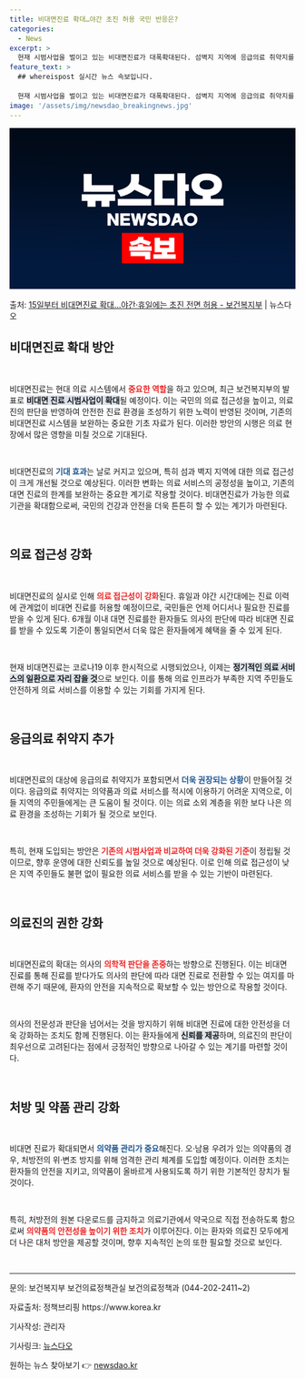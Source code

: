 ```yaml
---
title: 비대면진료 확대…야간 초진 허용 국민 반응은?
categories:
  - News
excerpt: >
  현재 시범사업을 벌이고 있는 비대면진료가 대폭확대된다. 섬벽지 지역에 응급의료 취약지를 추가하고, 휴일야간 …
feature_text: >
  ## whereispost 실시간 뉴스 속보입니다.

  현재 시범사업을 벌이고 있는 비대면진료가 대폭확대된다. 섬벽지 지역에 응급의료 취약지를 추가하고, 휴일야간 …
image: '/assets/img/newsdao_breakingnews.jpg'
---
```


![뉴스다오 속보](/assets/img/newsdao_breakingnews.jpg)

<p>출처: <a href="https://newsdao.kr/2705" rel="dofollow">15일부터 비대면진료 확대…야간·휴일에는 초진 전면 허용 - 보건복지부</a> | 뉴스다오</p>

<h2 data-ke-size="size26">비대면진료 확대 방안</h2>

<p data-ke-size="size16">&nbsp;</p>

비대면진료는 현대 의료 시스템에서 <b><span style="color: #ee2323;">중요한 역할</span></b>을 하고 있으며, 최근 보건복지부의 발표로 <b><span style="background-color: #21538527;">비대면 진료 시범사업이 확대</span></b>될 예정이다. 이는 국민의 의료 접근성을 높이고, 의료진의 판단을 반영하여 안전한 진료 환경을 조성하기 위한 노력이 반영된 것이며, 기존의 비대면진료 시스템을 보완하는 중요한 기초 자료가 된다. 이러한 방안의 시행은 의료 현장에서 많은 영향을 미칠 것으로 기대된다. 

<p data-ke-size="size16">&nbsp;</p>

비대면진료의 <b><span style="color: #1a5490;">기대 효과</span></b>는 날로 커지고 있으며, 특히 섬과 벽지 지역에 대한 의료 접근성이 크게 개선될 것으로 예상된다. 이러한 변화는 의료 서비스의 공정성을 높이고, 기존의 대면 진료의 한계를 보완하는 중요한 계기로 작용할 것이다. 비대면진료가 가능한 의료기관을 확대함으로써, 국민의 건강과 안전을 더욱 튼튼히 할 수 있는 계기가 마련된다.

<p data-ke-size="size16">&nbsp;</p>

<h2 data-ke-size="size26">의료 접근성 강화</h2>

<p data-ke-size="size16">&nbsp;</p>

비대면진료의 실시로 인해 <b><span style="color: #ee2323;">의료 접근성이 강화</span></b>된다. 휴일과 야간 시간대에는 진료 이력에 관계없이 비대면 진료를 허용할 예정이므로, 국민들은 언제 어디서나 필요한 진료를 받을 수 있게 된다. 6개월 이내 대면 진료를한 환자들도 의사의 판단에 따라 비대면 진료를 받을 수 있도록 기준이 통일되면서 더욱 많은 환자들에게 혜택을 줄 수 있게 된다.

<p data-ke-size="size16">&nbsp;</p>

현재 비대면진료는 코로나19 이후 한시적으로 시행되었으나, 이제는 <b><span style="background-color: #21538527;">정기적인 의료 서비스의 일환으로 자리 잡을 것</span></b>으로 보인다. 이를 통해 의료 인프라가 부족한 지역 주민들도 안전하게 의료 서비스를 이용할 수 있는 기회를 가지게 된다.

<p data-ke-size="size16">&nbsp;</p>

<h2 data-ke-size="size26">응급의료 취약지 추가</h2>

<p data-ke-size="size16">&nbsp;</p>

비대면진료의 대상에 응급의료 취약지가 포함되면서 <b><span style="color: #1a5490;">더욱 권장되는 상황</span></b>이 만들어질 것이다. 응급의료 취약지는 의약품과 의료 서비스를 적시에 이용하기 어려운 지역으로, 이들 지역의 주민들에게는 큰 도움이 될 것이다. 이는 의료 소외 계층을 위한 보다 나은 의료 환경을 조성하는 기회가 될 것으로 보인다.

<p data-ke-size="size16">&nbsp;</p>

특히, 현재 도입되는 방안은 <b><span style="color: #ee2323;">기존의 시범사업과 비교하여 더욱 강화된 기준</span></b>이 정립될 것이므로, 향후 운영에 대한 신뢰도를 높일 것으로 예상된다. 이로 인해 의료 접근성이 낮은 지역 주민들도 불편 없이 필요한 의료 서비스를 받을 수 있는 기반이 마련된다.

<p data-ke-size="size16">&nbsp;</p>

<h2 data-ke-size="size26">의료진의 권한 강화</h2>

<p data-ke-size="size16">&nbsp;</p>

비대면진료의 확대는 의사의 <b><span style="color: #ee2323;">의학적 판단을 존중</span></b>하는 방향으로 진행된다. 이는 비대면 진료를 통해 진료를 받다가도 의사의 판단에 따라 대면 진료로 전환할 수 있는 여지를 마련해 주기 때문에, 환자의 안전을 지속적으로 확보할 수 있는 방안으로 작용할 것이다.

<p data-ke-size="size16">&nbsp;</p>

의사의 전문성과 판단을 넘어서는 것을 방지하기 위해 비대면 진료에 대한 안전성을 더욱 강화하는 조치도 함께 진행된다. 이는 환자들에게 <b><span style="background-color: #21538527;">신뢰를 제공</span></b>하며, 의료진의 판단이 최우선으로 고려된다는 점에서 긍정적인 방향으로 나아갈 수 있는 계기를 마련할 것이다.

<p data-ke-size="size16">&nbsp;</p>

<h2 data-ke-size="size26">처방 및 약품 관리 강화</h2>

<p data-ke-size="size16">&nbsp;</p>

비대면 진료가 확대되면서 <b><span style="color: #1a5490;">의약품 관리가 중요</span></b>해진다. 오·남용 우려가 있는 의약품의 경우, 처방전의 위·변조 방지를 위해 엄격한 관리 체계를 도입할 예정이다. 이러한 조치는 환자들의 안전을 지키고, 의약품이 올바르게 사용되도록 하기 위한 기본적인 장치가 될 것이다.

<p data-ke-size="size16">&nbsp;</p>

특히, 처방전의 원본 다운로드를 금지하고 의료기관에서 약국으로 직접 전송하도록 함으로써 <b><span style="color: #ee2323;">의약품의 안전성을 높이기 위한 조치</span></b>가 이루어진다. 이는 환자와 의료진 모두에게 더 나은 대처 방안을 제공할 것이며, 향후 지속적인 논의 또한 필요할 것으로 보인다.

<p data-ke-size="size16">&nbsp;</p>

<hr>

<p data-ke-size="size16">문의: 보건복지부 보건의료정책관실 보건의료정책과 (044-202-2411~2)</p>

<p data-ke-size="size16">자료출처: 정책브리핑 https://www.korea.kr</p>

<p data-ke-size="size16">기사작성: 관리자</p>

<p data-ke-size="size16">기사링크: <a href="https://newsdao.kr/2705">뉴스다오</a></p> 

원하는 뉴스 찾아보기 👉 <a href="https://newsdao.kr" rel="dofollow">newsdao.kr</a>


